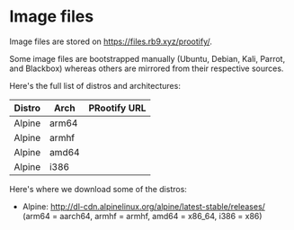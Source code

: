 # Image files
Image files are stored on https://files.rb9.xyz/prootify/.

Some image files are bootstrapped manually (Ubuntu, Debian, Kali, Parrot, and Blackbox) whereas others are mirrored from their respective sources.

Here's the full list of distros and architectures:

| Distro | Arch | PRootify URL |
| ------ | ---- | ------------ |
| Alpine | arm64 |
| Alpine | armhf |
| Alpine | amd64 |
| Alpine | i386  |

Here's where we download some of the distros:
* Alpine: http://dl-cdn.alpinelinux.org/alpine/latest-stable/releases/ (arm64 = aarch64, armhf = armhf, amd64 = x86_64, i386 = x86)
